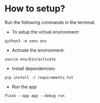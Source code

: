 # How to setup?

Run the following commands in the terminal.

- To setup the virtual environment:
```
python3 -m venv env
```

- Activate the environment:
```
source env/bin/activate
```

- Install dependencies:
```
pip install -r requirements.txt
```

- Run the app
```
flask --app app --debug run
```